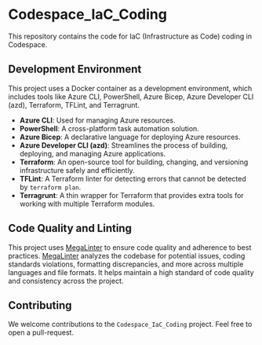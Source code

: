 # Codespace_IaC_Coding

This repository contains the code for IaC (Infrastructure as Code) coding in Codespace.

## Development Environment

This project uses a Docker container as a development environment, which includes tools like Azure CLI, PowerShell, Azure Bicep, Azure Developer CLI (azd), Terraform, TFLint, and Terragrunt.

- **Azure CLI**: Used for managing Azure resources.
- **PowerShell**: A cross-platform task automation solution.
- **Azure Bicep**: A declarative language for deploying Azure resources.
- **Azure Developer CLI (azd)**: Streamlines the process of building, deploying, and managing Azure applications.
- **Terraform**: An open-source tool for building, changing, and versioning infrastructure safely and efficiently.
- **TFLint**: A Terraform linter for detecting errors that cannot be detected by `terraform plan`.
- **Terragrunt**: A thin wrapper for Terraform that provides extra tools for working with multiple Terraform modules.

## Code Quality and Linting

This project uses [MegaLinter](https://megalinter.io/latest/) to ensure code quality and adherence to best practices. [MegaLinter](https://megalinter.io/latest/) analyzes the codebase for potential issues, coding standards violations, formatting discrepancies, and more across multiple languages and file formats. It helps maintain a high standard of code quality and consistency across the project.

## Contributing

We welcome contributions to the `Codespace_IaC_Coding` project. Feel free to open a pull-request.
